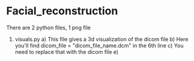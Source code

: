 # Facial_reconstruction

There are 2 python files, 1 png file

1) visuals.py
   a) This file gives a 3d visualization of the dicom file
   b) Here you'll find dicom_file = "dicom_file_name.dcm" in the 6th line
   c) You need to replace that with the dicom file
   e) 

